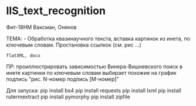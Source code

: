 # IIS_text_recognition

Фит-18НМ
Ваксман, Онянов

ТЕМА:	- Обработка квазинаучного текста, вставка картинок из инета, по ключевым словам. Простановка ссылкок (см. рис ...)

	flatXML, docx

ПР: проиллюстрировать зависимостью Винера-Вишневского
	поиск в инете картинки по ключевым словам выбирает похожие на график
	подпись "рис. N-номер подпись [M-номер]"

Для запуска:
	pip install bs4
	pip install requests
	pip install lxml
	pip install rutermextract
	pip install pymorphy
	pip install zipfile